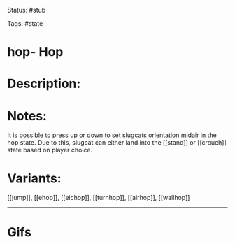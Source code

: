 Status: #stub

Tags: #state

# hop- Hop
# Description:


# Notes:
It is possible to press up or down to set slugcats orientation midair in the hop state. Due to this, slugcat can either land into the [[stand]] or [[crouch]] state based on player choice.

# Variants:
[[jump]], [[ehop]], [[eichop]], [[turnhop]], [[airhop]], [[wallhop]]

___
# Gifs
